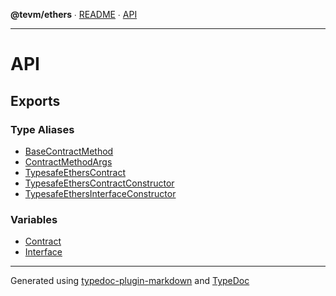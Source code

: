 **@tevm/ethers** ∙ [README](README.md) ∙ [API](API.md)

***

# API

## Exports

### Type Aliases

- [BaseContractMethod](type-aliases/BaseContractMethod.md)
- [ContractMethodArgs](type-aliases/ContractMethodArgs.md)
- [TypesafeEthersContract](type-aliases/TypesafeEthersContract.md)
- [TypesafeEthersContractConstructor](type-aliases/TypesafeEthersContractConstructor.md)
- [TypesafeEthersInterfaceConstructor](type-aliases/TypesafeEthersInterfaceConstructor.md)

### Variables

- [Contract](variables/Contract.md)
- [Interface](variables/Interface.md)

***
Generated using [typedoc-plugin-markdown](https://www.npmjs.com/package/typedoc-plugin-markdown) and [TypeDoc](https://typedoc.org/)

